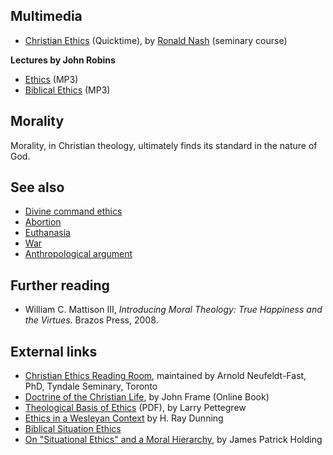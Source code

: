 ## Multimedia

-   [Christian Ethics](http://biblicaltraining.org/class/et101)
    (Quicktime), by [Ronald Nash](Ronald_Nash "Ronald Nash") (seminary
    course)

**Lectures by John Robins**

-   [Ethics](http://www.trinitylectures.org/MP3/Ethics.mp3) (MP3)
-   [Biblical Ethics](http://www.trinitylectures.org/MP3/Ethics_Biblical_Answers.mp3)
    (MP3)


## Morality

Morality, in Christian theology, ultimately finds its standard in
the nature of God.

## See also

-   [Divine command ethics](Divine_command_ethics "Divine command ethics")
-   [Abortion](Abortion "Abortion")
-   [Euthanasia](Euthanasia "Euthanasia")
-   [War](War "War")
-   [Anthropological argument](Arguments_for_the_existence_of_God#Anthropological_argument "Arguments for the existence of God")

## Further reading

-   William C. Mattison III,
    *Introducing Moral Theology: True Happiness and the Virtues*.
    Brazos Press, 2008.

## External links

-   [Christian Ethics Reading Room](http://www.tyndale.ca/seminary/mtsmodular/reading-rooms/ethics),
    maintained by Arnold Neufeldt-Fast, PhD, Tyndale Seminary, Toronto
-   [Doctrine of the Christian Life](http://theologica.blogspot.com/2006/01/frame-doctrine-of-christian-life.html),
    by John Frame (Online Book)
-   [Theological Basis of Ethics](http://www.tms.edu/tmsj/tmsj11g.pdf)
    (PDF), by Larry Pettegrew
-   [Ethics in a Wesleyan Context](http://wesley.nnu.edu/wesleyan_theology/theojrnl/01-05/05-1.htm)
    by H. Ray Dunning
-   [Biblical Situation Ethics](http://www.tektonics.org/guest/gradabs.htm)
-   [On "Situational Ethics" and a Moral Hierarchy](http://www.tektonics.org/lp/moralhier.html),
    by James Patrick Holding




